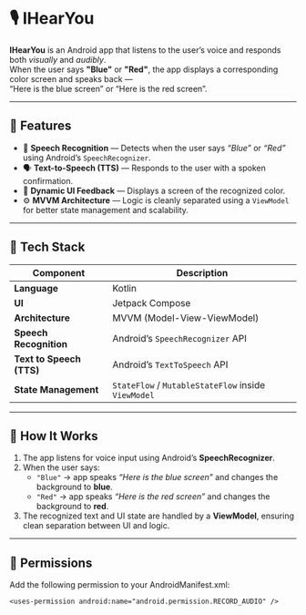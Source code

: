 # 🎙️ IHearYou

**IHearYou** is an Android app that listens to the user’s voice and responds both *visually* and *audibly*.  
When the user says **"Blue"** or **"Red"**, the app displays a corresponding color screen and speaks back —  
“Here is the blue screen” or “Here is the red screen”.

---

## 📱 Features

- 🎤 **Speech Recognition** — Detects when the user says *“Blue”* or *“Red”* using Android’s `SpeechRecognizer`.
- 🗣️ **Text-to-Speech (TTS)** — Responds to the user with a spoken confirmation.
- 🎨 **Dynamic UI Feedback** — Displays a screen of the recognized color.
- ⚙️ **MVVM Architecture** — Logic is cleanly separated using a `ViewModel` for better state management and scalability.

---

## 🧩 Tech Stack

| Component | Description |
|------------|-------------|
| **Language** | Kotlin |
| **UI** | Jetpack Compose |
| **Architecture** | MVVM (Model-View-ViewModel) |
| **Speech Recognition** | Android’s `SpeechRecognizer` API |
| **Text to Speech (TTS)** | Android’s `TextToSpeech` API |
| **State Management** | `StateFlow` / `MutableStateFlow` inside `ViewModel` |

---

## 🧠 How It Works

1. The app listens for voice input using Android’s **SpeechRecognizer**.
2. When the user says:
   - `"Blue"` → app speaks *“Here is the blue screen”* and changes the background to **blue**.
   - `"Red"` → app speaks *“Here is the red screen”* and changes the background to **red**.
3. The recognized text and UI state are handled by a **ViewModel**, ensuring clean separation between UI and logic.

---

## 🔐 Permissions

Add the following permission to your AndroidManifest.xml:

```<uses-permission android:name="android.permission.RECORD_AUDIO" />```

